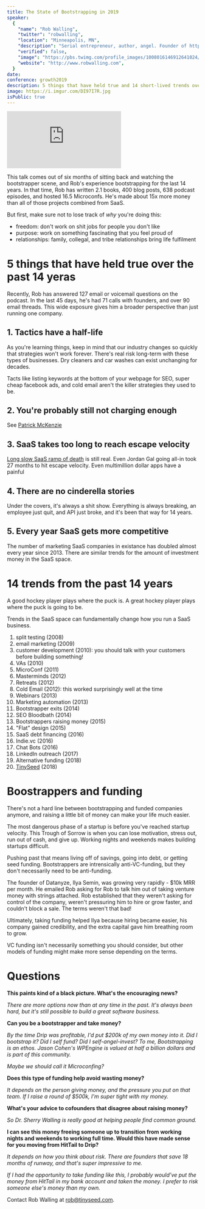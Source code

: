 ```yaml
---
title: The State of Bootstrapping in 2019
speaker:
  {
    "name": "Rob Walling",
    "twitter": "robwalling",
    "location": "Minneapolis, MN",
    "description": "Serial entrepreneur, author, angel. Founder of https://tinyseed.com/, MicroConf, Drip. Author of Start Small, Stay Small.",
    "verified": false,
    "image": "https://pbs.twimg.com/profile_images/1008016146912641024/2TiLVL8S.jpg",
    "website": "http://www.robwalling.com",
  }
date:
conference: growth2019
description: 5 things that have held true and 14 short-lived trends over the past 14 years in the software economy.
image: https://i.imgur.com/DI97I7R.jpg
isPublic: true
---
```


<div class="iframe-wrapper"><iframe class="responsive-iframe" src="https://www.facebook.com/plugins/video.php?href=https%3A%2F%2Fwww.facebook.com%2Fcgenco%2Fvideos%2F10156553394634221%2F&show_text=0&width=560" scrolling="no" frameborder="0" allowTransparency="true" allowFullScreen="true" ></iframe></div>

This talk comes out of six months of sitting back and watching the bootstrapper scene, and Rob's experience bootstrapping for the last 14 years. In that time, Rob has written 2.1 books, 400 blog posts, 638 podcast episodes, and hosted 16.5 Microconfs. He's made about 15x more money than all of those projects combined from SaaS.

But first, make sure not to lose track of _why_ you're doing this:

- freedom: don't work on shit jobs for people you don't like
- purpose: work on something fascinating that you feel proud of
- relationships: family, collegal, and tribe relationships bring life fulfilment

# 5 things that have held true over the past 14 yeras

Recently, Rob has answered 127 email or voicemail questions on the podcast. In the last 45 days, he's had 71 calls with founders, and over 90 email threads. This wide exposure gives him a broader perspective than just running one company.

## 1. Tactics have a half-life

As you're learning things, keep in mind that our industry changes so quickly that strategies won't work forever. There's real risk long-term with these types of businesses. Dry cleaners and car washes can exist unchanging for decades.

Tacts like listing keywords at the bottom of your webpage for SEO, super cheap facebook ads, and cold email aren't the killer strategies they used to be.

## 2. You're probably still not charging enough

See [Patrick McKenzie](https://twitter.com/patio11)

## 3. SaaS takes too long to reach escape velocity

[Long slow SaaS ramp of death](https://businessofsoftware.org/2013/02/gail-goodman-constant-contact-how-to-negotiate-the-long-slow-saas-ramp-of-death/) is still real. Even Jordan Gal going all-in took 27 months to hit escape velocity. Even multimillion dollar apps have a painful

## 4. There are no cinderella stories

Under the covers, it's always a shit show. Everything is always breaking, an employee just quit, and API just broke, and it's been that way for 14 years.

## 5. Every year SaaS gets more competitive

The number of marketing SaaS companies in existance has doubled almost every year since 2013. There are similar trends for the amount of investment money in the SaaS space.

# 14 trends from the past 14 years

A good hockey player plays where the puck is. A great hockey player plays where the puck is going to be.

Trends in the SaaS space can fundamentally change how you run a SaaS business.

1. split testing (2008)
2. email marketing (2009)
3. customer development (2010): you should talk with your customers before building something!
4. VAs (2010)
5. MicroConf (2011)
6. Masterminds (2012)
7. Retreats (2012)
8. Cold Email (2012): this worked surprisingly well at the time
9. Webinars (2013)
10. Marketing automation (2013)
11. Bootstrapper exits (2014)
12. SEO Bloodbath (2014)
13. Bootstrappers raising money (2015)
14. "Flat" design (2015)
15. SaaS debt financing (2016)
16. Indie.vc (2016)
17. Chat Bots (2016)
18. LinkedIn outreach (2017)
19. Alternative funding (2018)
20. [TinySeed](https://tinyseed.com) (2018)

# Boostrappers and funding

There's not a hard line between bootstrapping and funded companies anymore, and raising a little bit of money can make your life much easier.

The most dangerous phase of a startup is before you've reached startup velocity. This Trough of Sorrow is when you can lose motivation, stress out, run out of cash, and give up. Working nights and weekends makes building startups difficult.

Pushing past that means living off of savings, going into debt, or getting seed funding. Bootstrappers are intrensically anti-VC-funding, but they don't necessarily need to be anti-funding.

The founder of Datanyze, Ilya Semin, was growing very rapidly - \$10k MRR per month. He emailed Rob asking for Rob to talk him out of taking venture money with strings attached. Rob established that they weren't asking for control of the company, weren't pressuring him to hire or grow faster, and couldn't block a sale. The terms weren't that bad!

Ultimately, taking funding helped Ilya because hiring became easier, his company gained credibility, and the extra capital gave him breathing room to grow.

VC funding isn't necessarily something you should consider, but other models of funding might make more sense depending on the terms.

# Questions

**This paints kind of a black picture. What's the encouraging news?**

_There are more options now than at any time in the past. It's always been hard, but it's still possible to build a great software business._

**Can you be a bootstrapper and take money?**

_By the time Drip was profitable, I'd put \$200k of my own money into it. Did I bootstrap it? Did I self fund? Did I self-angel-invest? To me, Bootstrapping is an ethos. Jason Cohen's WPEngine is valued at half a billion dollars and is part of this community._

_Maybe we should call it Microconfing?_

<!-- **How can you get an engaged advisor without a financial investment?** -->

**Does this type of funding help avoid wasting money?**

_It depends on the person giving money, and the pressure you put on that team. If I raise a round of \$500k, I'm super tight with my money._

**What's your advice to cofounders that disagree about raising money?**

_So Dr. Sherry Walling is really good at helping people find common ground._

**I can see this money freeing someone up to transition from working nights and weekends to working full time. Would this have made sense for you moving from HitTail to Drip?**

_It depends on how you think about risk. There are founders that save 18 months of runway, and that's super impressive to me._

_If I had the opportunity to take funding like this, I probably would've put the money from HitTail in my bank account and taken the money. I prefer to risk someone else's money than my own._

Contact Rob Walling at [rob@tinyseed.com](mailto:rob@tinyseed.com).
